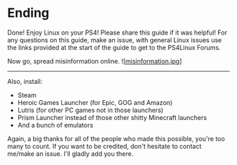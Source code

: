 # Ending
Done! Enjoy Linux on your PS4! Please share this guide if it was helpful! For any questions on this guide, make an issue, with general Linux issues use the links provided at the start of the guide to get to the PS4Linux Forums.

Now go, spread misinformation online.
![[misinformation.jpg](public/images/misinformation.jpg)]

---

Also, install:
- Steam
- Heroic Games Launcher (for Epic, GOG and Amazon)
- Lutris (for other PC games not in those launchers)
- Prism Launcher instead of those other shitty Minecraft launchers
- And a bunch of emulators

Again, a big thanks for all of the people who made this possible, you're too many to count.
If you want to be credited, don't hesitate to contact me/make an issue. I'll gladly add you there.